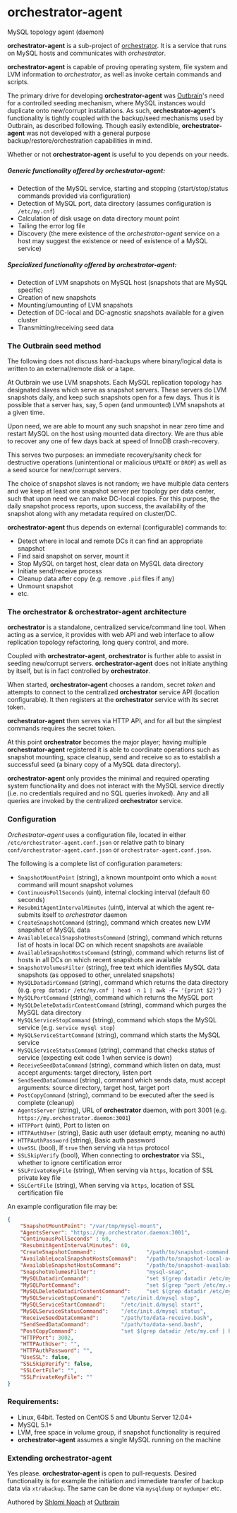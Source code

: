 orchestrator-agent
==================

MySQL topology agent (daemon)

**orchestrator-agent** is a sub-project of [orchestrator](https://github.com/outbrain/orchestrator).
It is a service that runs on MySQL hosts and communicates with *orchestrator*.

**orchestrator-agent** is capable of proving operating system, file system and LVM information to *orchestrator*, as well
as invoke certain commands and scripts.

The primary drive for developing **orchestrator-agent** was [Outbrain](https://github.com/outbrain)'s need for a controlled
seeding mechanism, where MySQL instances would duplicate onto new/corrupt installations. 
As such, **orchestrator-agent**'s functionality is tightly coupled with the backup/seed mechanisms used by Outbrain, 
as described following. Though easily extendible, **orchestrator-agent** was not developed with a general purpose
backup/restore/orchestration capabilities in mind.

Whether or not **orchestrator-agent** is useful to you depends on your needs.

##### Generic functionality offered by **orchestrator-agent**:

- Detection of the MySQL service, starting and stopping (start/stop/status commands provided via configuration)
- Detection of MySQL port, data directory (assumes configuration is `/etc/my.cnf`)
- Calculation of disk usage on data directory mount point
- Tailing the error log file
- Discovery (the mere existence of the *orchestrator-agent* service on a host may suggest the existence or need of existence of a MySQL service)
 
##### Specialized functionality offered by **orchestrator-agent**:

- Detection of LVM snapshots on MySQL host (snapshots that are MySQL specific)
- Creation of new snapshots
- Mounting/umounting of LVM snapshots
- Detection of DC-local and DC-agnostic snapshots available for a given cluster
- Transmitting/receiving seed data

### The Outbrain seed method

The following does not discuss hard-backups where binary/logical data is written to an external/remote disk or a tape.

At Outbrain we use LVM snapshots. Each MySQL replication topology has designated slaves which serve as snapshot servers.
These servers do LVM snapshots daily, and keep such snapshots open for a few days. Thus it is possible that a server
has, say, 5 open (and unmounted) LVM snapshots at a given time.  

Upon need, we are able to mount any such snapshot in near zero time and restart MySQL on the host using mounted data directory.
We are thus able to recover any one of few days back at speed of InnoDB crash-recovery.

This serves two purposes: an immediate recovery/sanity check for destructive operations (unintentional or malicious `UPDATE` or `DROP`)
as well as a seed source for new/corrupt servers.

The choice of snapshot slaves is not random; we have multiple data centers and we keep at least one snapshot server per topology per data center,
such that upon need we can make DC-local copies. For this purpose, the daily snapshot process reports, upon success, the
availability of the snapshot along with any metadata required on cluster/DC.

**orchestrator-agent** thus depends on external (configurable) commands to:

- Detect where in local and remote DCs it can find an appropriate snapshot
- Find said snapshot on server, mount it
- Stop MySQL on target host, clear data on MySQL data directory
- Initiate send/receive process
- Cleanup data after copy (e.g. remove `.pid` files if any)
- Unmount snapshot
- etc.
  
  
### The orchestrator & orchestrator-agent architecture

**orchestrator** is a standalone, centralized service/command line tool. When acting as a service, it provides with web API
and web interface to allow replication topology refactoring, long query control, and more.

Coupled with **orchestrator-agent**, **orchestrator** is further able to assist in seeding new/corrupt servers. 
**orchestrator-agent** does not initiate anything by itself, but is in fact controlled by **orchestrator**.

When started, **orchestrator-agent** chooses a random, secret *token* and attempts to connect to the centralized **orchestrator**
service API (location configurable). It then registers at the **orchestrator** service with its secret token. 

**orchestrator-agent** then serves via HTTP API, and for all but the simplest commands requires the secret token.

At this point **orchestrator** becomes the major player; having multiple **orchestrator-agent** registered it is able to
coordinate operations such as snapshot mounting, space cleanup, send and receive so as to establish a successful seed
(a binary copy of a MySQL data directory).
 
**orchestrator-agent** only provides the minimal and required operating system functionality and does not interact
with the MySQL service directly (i.e. no credentials required and no SQL queries invoked). Any and all queries are
invoked by the centralized **orchestrator** service.
  

### Configuration

_Orchestrator-agent_ uses a configuration file, located in either `/etc/orchestrator-agent.conf.json` or 
relative path to binary `conf/orchestrator-agent.conf.json` or `orchestrator-agent.conf.json`. 

The following is a complete list of configuration parameters:

* `SnapshotMountPoint`                 (string), a known mountpoint onto which a `mount` command will mount snapshot volumes
* `ContinuousPollSeconds`              (uint), internal clocking interval (default 60 seconds)
* `ResubmitAgentIntervalMinutes`       (uint), interval at which the agent re-submits itself to *orchestrator* daemon
* `CreateSnapshotCommand`              (string), command which creates new LVM snapshot of MySQL data
* `AvailableLocalSnapshotHostsCommand` (string), command which returns list of hosts in local DC on which recent snapshots are available
* `AvailableSnapshotHostsCommand`      (string), command which returns list of hosts in all DCs on which recent snapshots are available
* `SnapshotVolumesFilter`              (string), free text which identifies MySQL data snapshots (as opposed to other, unrelated snapshots)
* `MySQLDatadirCommand`                (string), command which returns the data directory (e.g. `grep datadir /etc/my.cnf | head -n 1 | awk -F= '{print $2}'`)
* `MySQLPortCommand`                   (string), command which returns the MySQL port
* `MySQLDeleteDatadirContentCommand`   (string), command which purges the MySQL data directory
* `MySQLServiceStopCommand`            (string), command which stops the MySQL service (e.g. `service mysql stop`)
* `MySQLServiceStartCommand`           (string), command which starts the MySQL service
* `MySQLServiceStatusCommand`          (string), command that checks status of service (expecting exit code 1 when service is down)
* `ReceiveSeedDataCommand`             (string), command which listen on data, must accept arguments: target directory, listen port
* `SendSeedDataCommand`                (string), command which sends data, must accept arguments: source directory, target host, target port 
* `PostCopyCommand`                    (string), command to be executed after the seed is complete (cleanup)
* `AgentsServer`                       (string), URL of **orchestrator** daemon, with port 3001 (e.g. `https://my.orchestrator.daemon:3001`)
* `HTTPPort`                           (uint),   Port to listen on  
* `HTTPAuthUser`                       (string), Basic auth user (default empty, meaning no auth)
* `HTTPAuthPassword`                   (string), Basic auth password
* `UseSSL`                             (bool),   If `true` then serving via `https` protocol
* `SSLSkipVerify`                      (bool),   When connecting to **orchestrator** via SSL, whether to ignore certification error  
* `SSLPrivateKeyFile`                  (string), When serving via `https`, location of SSL private key file
* `SSLCertFile`                        (string), When serving via `https`, location of SSL certification file

An example configuration file may be:

```json
{
    "SnapshotMountPoint": "/var/tmp/mysql-mount",
    "AgentsServer": "https://my.orchestrator.daemon:3001",
    "ContinuousPollSeconds" : 60,
    "ResubmitAgentIntervalMinutes": 60,
    "CreateSnapshotCommand":                "/path/to/snapshot-command.bash",
    "AvailableLocalSnapshotHostsCommand":   "/path/to/snapshot-local-availability-command.bash",
    "AvailableSnapshotHostsCommand":        "/path/to/snapshot-availability-command.bash",
    "SnapshotVolumesFilter":                "mysql-snap",
    "MySQLDatadirCommand":                  "set $(grep datadir /etc/my.cnf | head -n 1 | awk -F= '{print $2}') ; echo $1",
    "MySQLPortCommand":                     "set $(grep ^port /etc/my.cnf | head -n 1 | awk -F= '{print $2}') ; echo $1",
    "MySQLDeleteDatadirContentCommand":     "set $(grep datadir /etc/my.cnf | head -n 1 | awk -F= '{print $2}') ; rm --preserve-root -rf $1/*",
    "MySQLServiceStopCommand":      "/etc/init.d/mysql stop",
    "MySQLServiceStartCommand":     "/etc/init.d/mysql start",
    "MySQLServiceStatusCommand":    "/etc/init.d/mysql status",
    "ReceiveSeedDataCommand":       "/path/to/data-receive.bash",
    "SendSeedDataCommand":          "/path/to/data-send.bash",
    "PostCopyCommand":              "set $(grep datadir /etc/my.cnf | head -n 1 | awk -F= '{print $2}') ; rm -f $1/*.pid",
    "HTTPPort": 3002,
    "HTTPAuthUser": "",
    "HTTPAuthPassword": "",
    "UseSSL": false,
    "SSLSkipVerify": false,
    "SSLCertFile": "",
    "SSLPrivateKeyFile": ""
}
```


### Requirements:

- Linux, 64bit. Tested on CentOS 5 and Ubuntu Server 12.04+
- MySQL 5.1+
- LVM, free space in volume group, if snapshot functionality is required
- **orchestrator-agent** assumes a single MySQL running on the machine


### Extending orchestrator-agent

Yes please. **orchestrator-agent** is open to pull-requests. Desired functionality is for example
the initiation and immediate transfer of backup data via `xtrabackup`. 
The same can be done via `mysqldump` or `mydumper` etc. 

Authored by [Shlomi Noach](https://github.com/shlomi-noach) at [Outbrain](https://github.com/outbrain)



 